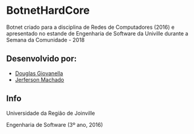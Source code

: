 # BotnetHardCore

Botnet criado para a disciplina de Redes de Computadores (2016) e apresentado no estande de Engenharia de Software da Univille durante a Semana da Comunidade - 2018

## Desenvolvido por:

- [Douglas Giovanella](https://github.com/douglasgiovanella)
- [Jerferson Machado](https://github.com/Jefersonnnn)

## Info

Universidade da Região de Joinville

Engenharia de Software (3º ano, 2016)
